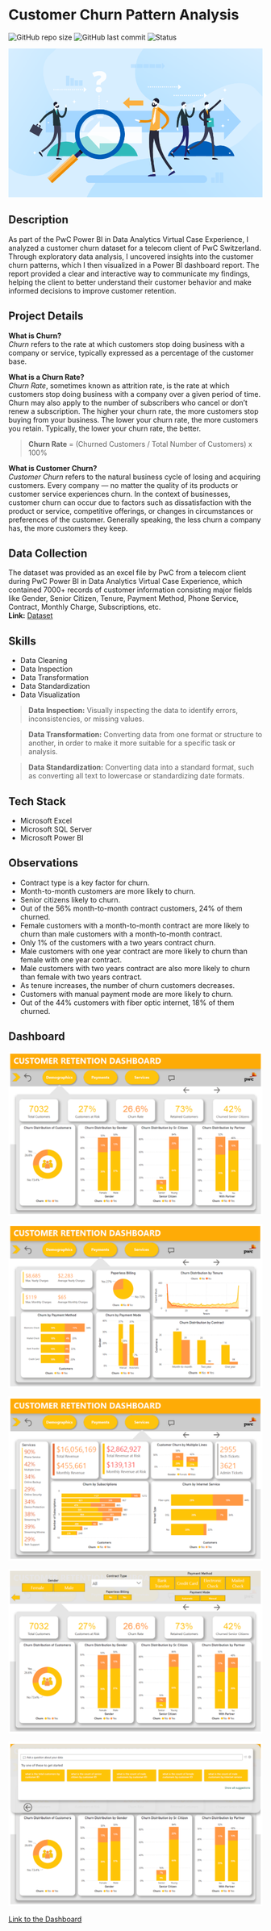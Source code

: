# Customer Churn Pattern Analysis 

![GitHub repo size](https://img.shields.io/github/repo-size/aryakghosal/customer-churn-analysis-PwC?logo=github) ![GitHub last commit](https://img.shields.io/github/last-commit/aryakghosal/customer-churn-analysis-PwC) ![Status](https://img.shields.io/badge/Status-Completed-brightgreen?logo=github) 

![Banner](Images/customer-churn-analysis-cover.png)

## Description
As part of the PwC Power BI in Data Analytics Virtual Case Experience, I analyzed a customer churn dataset for a telecom client of PwC Switzerland. Through exploratory data analysis, I uncovered insights into the customer churn patterns, which I then visualized in a Power BI dashboard report. The report provided a clear and interactive way to communicate my findings, helping the client to better understand their customer behavior and make informed decisions to improve customer retention.

## Project Details

**What is Churn?** \
*Churn* refers to the rate at which customers stop doing business with a company or service, typically expressed as a percentage of the customer base. 

**What is a Churn Rate?** \
*Churn Rate*, sometimes known as attrition rate, is the rate at which customers stop doing business with a company over a given period of time. Churn may also apply to the number of subscribers who cancel or don’t renew a subscription. The higher your churn rate, the more customers stop buying from your business. The lower your churn rate, the more customers you retain. Typically, the lower your churn rate, the better.

> **Churn Rate** = (Churned Customers / Total Number of Customers) x 100%

**What is Customer Churn?** \
*Customer Churn* refers to the natural business cycle of losing and acquiring customers. 
Every company — no matter the quality of its products or customer service experiences churn. In the context of businesses, customer churn can occur due to factors such as dissatisfaction with the product or service, competitive offerings, or changes in circumstances or preferences of the customer.
Generally speaking, the less churn a company has, the more customers they keep.


## Data Collection

The dataset was provided as an excel file by PwC from a telecom client during PwC Power BI in Data Analytics Virtual Case Experience, which contained 7000+ records of customer information consisting major fields like Gender, Senior Citizen, Tenure, Payment Method, Phone Service, Contract, Monthly Charge, Subscriptions, etc. \
**Link:** [Dataset](02-Churn-Dataset.xlsx)


## Skills
- Data Cleaning 
- Data Inspection 
- Data Transformation 
- Data Standardization 
- Data Visualization 

> **Data Inspection:** Visually inspecting the data to identify errors, inconsistencies, or missing values.

> **Data Transformation:** Converting data from one format or structure to another, in order to make it more   suitable for a specific task or analysis.

> **Data Standardization:** Converting data into a standard format, such as converting all text to lowercase or standardizing date formats.

## Tech Stack

- Microsoft Excel 
- Microsoft SQL Server
- Microsoft Power BI


## Observations

- Contract type is a key factor for churn.
- Month-to-month  customers are more likely to churn. 
- Senior citizens likely to churn.
- Out of the 56% month-to-month contract customers, 24% of them churned. 
- Female customers with a month-to-month contract are more likely to churn than male customers with a month-to-month contract.
- Only 1% of the customers with a two years contract churn.
- Male customers with one year contract are more likely to churn than female with one year contract.
- Male customers with two years contract are also more likely to churn than female with two years contract.
- As tenure increases, the number of churn customers decreases.
- Customers with manual payment mode are more likely to churn.
- Out of the 44% customers with fiber optic internet, 18% of them churned. 

## Dashboard

![1. Demographics](Images/1-Demographics.png)

![2. Payments](Images/2-Payments.png)

![3. Services](Images/3-Services.png)

![4. Filters](Images/4-Filters.png)

![5. Q&A](Images/5-Q&A.png)

[Link to the Dashboard](CustomerChurnAnalysisReport_(PwC).pbix)

